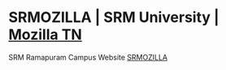 # SRMOZILLA | SRM University | [Mozilla TN](https://github.com/mozillatn)
SRM Ramapuram Campus Website
[SRMOZILLA](https://mozillatn.github.io/srmozilla/)

